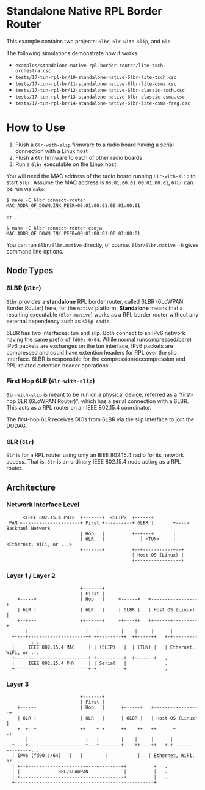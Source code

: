 # Standalone Native RPL Border Router

This example contains two projects: `6lbr`, `6lr-with-slip`, and
`6lr`.

The following simulations demonstrate how it works.

* `examples/standalone-native-rpl-border-router/lite-tsch-orchestra.csc`
* `tests/17-tun-rpl-br/10-standalone-native-6lbr-lite-tsch.csc`
* `tests/17-tun-rpl-br/11-standalone-native-6lbr-lite-csma.csc`
* `tests/17-tun-rpl-br/12-standalone-native-6lbr-classic-tsch.csc`
* `tests/17-tun-rpl-br/13-standalone-native-6lbr-classic-csma.csc`
* `tests/17-tun-rpl-br/14-standalone-native-6lbr-lite-csma-frag.csc`

# How to Use
1. Flush a `6lr-with-slip` firmware to a radio board having a serial connection with a Linux host
1. Flush a `6lr` firmware to each of other radio boards
1. Run a `6lbr` executable on the Linux host

You will need the MAC address of the radio board running
`6lr-with-slip` to start `6lbr`. Assume the MAC address is
`00:01:00:01:00:01:00:01`, `6lbr` can be run via `make`:

```
$ make -C 6lbr connect-router MAC_ADDR_OF_DOWNLINK_PEER=00:01:00:01:00:01:00:01
```
or
```
$ make -C 6lbr connect-router-cooja MAC_ADDR_OF_DOWNLINK_PEER=00:01:00:01:00:01:00:01
```

You can run `6lbr/6lbr.native` directly, of course. `6lbr/6lbr.native
-h` gives command line options.

## Node Types
### 6LBR (`6lbr`)

`6lbr` provides a **standalone** RPL border router, called 6LBR
(6LoWPAN Border Router) here, for the `native`
platform. **Standalone** means that a resulting executable
(`6lbr.native`) works as a RPL border router without any external
dependency such as `slip-radio`.

6LBR has two interfaces: tun and slip. Both connect to an IPv6 network
having the same prefix of `fd00::0/64`. While normal
(uncompressed/bare) IPv6 packets are exchanges on the tun interface,
IPv6 packets are compressed and could have extention headers for RPL
over the slip interface. 6LBR is responsible for the
compression/decompression and RPL-related extention header operations.

### First Hop 6LR (`6lr-with-slip`)

`6lr-with-slip` is meant to be run on a physical device, referred as a
"first-hop 6LR (6LoWPAN Router)", which has a serial connection with a
6LBR. This acts as a RPL router on an IEEE 802.15.4 coordinator.

The first-hop 6LR receives DIOs from 6LBR via the slip interface to
join the DODAG.

### 6LR (`6lr`)

`6lr` is for a RPL router using only an IEEE 802.15.4 radio for its
network access. That is, `6lr` is an ordinary IEEE 802.15.4 node
acting as a RPL router.

## Architecture
### Network Interface Level

```
      <IEEE 802.15.4 PHY>  +-------+  <SLIP>  +------+
 PAN <---------------------+ First +----------+ 6LBR |       +----> Backhaul Network
                           | Hop   |          +--+---+       |
                           | 6LR   |             | <TUN>     | <Ethernet, WiFi, or ...>
                           +-------+          +--+-----------+--+
                                              | Host OS (Linux) |
                                              +-----------------+
```
### Layer 1 / Layer 2

```
                           +-------+
                           | First |
    +-----+                | Hop   |     +------+   +-----------------+
    | 6LR |                | 6LR   |     | 6LBR |   | Host OS (Linux) |
    +--+--+                ++----+-+     ++----++   ++------+---------+
       |                     |   |        |    |     |      |
  +----+---------------------++ ++--------++  ++-----++   +-+------------------...
  |     IEEE 802.15.4 MAC     | | (SLIP)   |  | (TUN) |   | Ethernet, WiFi, or ...    
  +---------------------------+ +----------+  +-------+   .
  |     IEEE 802.15.4 PHY     | | Serial   |              .
  +---------------------------+ +----------+              .
```
### Layer 3

```
                           +-------+
                           | First |
    +-----+                | Hop   |      +------+   +-----------------+
    | 6LR |                | 6LR   |      | 6LBR |   | Host OS (Linux) |
    +--+--+                ++----+-+      ++----++   ++------+---------+
       |                     |   |        |    |     |      |
  +----+---------------------+---+--------+----++----++   +-+------------------...
  | IPv6 (fd00::/64)   |   |        |           |   | Ethernet, WiFi, or ...         
  | +--+---------------------+---+--------++          +   .
  | |              RPL/6LoWPAN             |          |   .
  | +--------------------------------------+          |   .
  +---------------------------------------------------+
```


